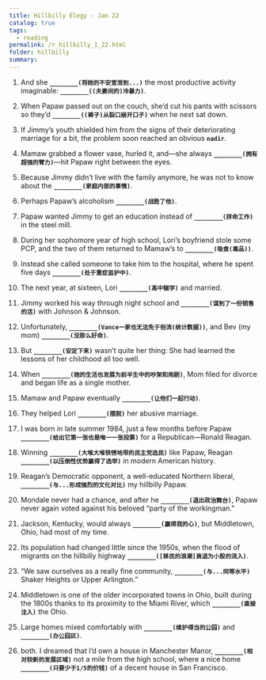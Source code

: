 ```yaml
---
title: Hillbilly Elegy - Jan 22
catalog: true
tags: 
  - reading
permalink: /r_hillbilly_1_22.html
folder: hillbilly
summary: 
---
```



1.  And she <b data-toggle="tooltip" data-original-title="{{site.data.answers.hill_d_3c_a1}}">`________(将她的不安宣泄到...)`</b> the most productive activity imaginable: <b data-toggle="tooltip" data-original-title="{{site.data.answers.hill_d_3c_a2}}">`________((夫妻间的)冷暴力)`</b>.

2.  When Papaw passed out on the couch, she’d cut his pants with scissors so they’d <b data-toggle="tooltip" data-original-title="{{site.data.answers.hill_d_3c_b1}}">`________((裤子)从裂口崩开口子)`</b> when he next sat down.

3.  If Jimmy’s youth shielded him from the signs of their deteriorating marriage for a bit, the problem soon reached an obvious <b data-toggle="tooltip" data-original-title="{{site.data.glossary.nadir}}">`nadir`</b>.

4.  Mamaw grabbed a flower vase, hurled it, and—she always <b data-toggle="tooltip" data-original-title="{{site.data.answers.hill_d_3c_d1}}">`________(拥有超强的臂力)`</b>—hit Papaw right between the eyes.

5.  Because Jimmy didn’t live with the family anymore, he was not to know about the <b data-toggle="tooltip" data-original-title="{{site.data.answers.hill_d_3c_e1}}">`________(家庭内部的事情)`</b>.

6.  Perhaps Papaw’s alcoholism <b data-toggle="tooltip" data-original-title="{{site.data.answers.hill_d_3c_f1}}">`________(战胜了他)`</b>.

7.  Papaw wanted Jimmy to get an education instead of <b data-toggle="tooltip" data-original-title="{{site.data.answers.hill_d_3c_g1}}">`________(拼命工作)`</b> in the steel mill.

8.  During her sophomore year of high school, Lori’s boyfriend stole some PCP, and the two of them returned to Mamaw’s to <b data-toggle="tooltip" data-original-title="{{site.data.answers.hill_d_3c_h1}}">`________(吸食(毒品))`</b>.

9.  Instead she called someone to take him to the hospital, where he spent five days <b data-toggle="tooltip" data-original-title="{{site.data.answers.hill_d_3c_i1}}">`________(处于重症监护中)`</b>. 

10.  The next year, at sixteen, Lori <b data-toggle="tooltip" data-original-title="{{site.data.answers.hill_d_3c_j1}}">`________(高中辍学)`</b> and married.

11.  Jimmy worked his way through night school and <b data-toggle="tooltip" data-original-title="{{site.data.answers.hill_d_3c_k1}}">`________(谋到了一份销售的活)`</b> with Johnson & Johnson.

12.  Unfortunately, <b data-toggle="tooltip" data-original-title="{{site.data.answers.hill_d_3c_l1}}">`________(Vance一家也无法免于俗流(统计数据))`</b>, and Bev (my mom) <b data-toggle="tooltip" data-original-title="{{site.data.answers.hill_d_3c_l2}}">`________(没那么好命)`</b>.

13.  But <b data-toggle="tooltip" data-original-title="{{site.data.answers.hill_d_3c_m1}}">`________(安定下来)`</b> wasn’t quite her thing: She had learned the lessons of her childhood all too well.

14.  When <b data-toggle="tooltip" data-original-title="{{site.data.answers.hill_d_3c_n1}}">`________(她的生活也发展为前半生中的吵架和闹剧)`</b>, Mom filed for divorce and began life as a single mother.

15.  Mamaw and Papaw eventually <b data-toggle="tooltip" data-original-title="{{site.data.answers.hill_d_3c_o1}}">`________(让他们一起行动)`</b>.

16.  They helped Lori <b data-toggle="tooltip" data-original-title="{{site.data.answers.hill_d_3c_p1}}">`________(摆脱)`</b> her abusive marriage.

17.  I was born in late summer 1984, just a few months before Papaw <b data-toggle="tooltip" data-original-title="{{site.data.answers.hill_d_3c_q1}}">`________(给出它第一张也是唯一一张投票)`</b> for a Republican—Ronald Reagan. 

18.  Winning <b data-toggle="tooltip" data-original-title="{{site.data.answers.hill_d_3c_r1}}">`________(大堆大堆铁锈地带的民主党选民)`</b> like Papaw, Reagan <b data-toggle="tooltip" data-original-title="{{site.data.answers.hill_d_3c_r2}}">`________(以压倒性优势赢得了选举)`</b> in modern American history. 

19.  Reagan’s Democratic opponent, a well-educated Northern liberal, <b data-toggle="tooltip" data-original-title="{{site.data.answers.hill_d_3c_s1}}">`________(与...形成强烈的文化对比)`</b> my hillbilly Papaw.

20.  Mondale never had a chance, and after he <b data-toggle="tooltip" data-original-title="{{site.data.answers.hill_d_3c_t1}}">`________(退出政治舞台)`</b>, Papaw never again voted against his beloved “party of the workingman.”

21.  Jackson, Kentucky, would always <b data-toggle="tooltip" data-original-title="{{site.data.answers.hill_d_3c_u1}}">`________(赢得我的心)`</b>, but Middletown, Ohio, had most of my time.

22.  Its population had changed little since the 1950s, when the flood of migrants on the hillbilly highway <b data-toggle="tooltip" data-original-title="{{site.data.answers.hill_d_3c_v1}}">`________([移民的浪潮]衰退为小股的流入)`</b>.

23.  “We saw ourselves as a really fine community, <b data-toggle="tooltip" data-original-title="{{site.data.answers.hill_d_3c_w1}}">`________(与...同等水平)`</b> Shaker Heights or Upper Arlington.”

24.  Middletown is one of the older incorporated towns in Ohio, built during the 1800s thanks to its proximity to the Miami River, which <b data-toggle="tooltip" data-original-title="{{site.data.answers.hill_d_3c_x1}}">`________(直接注入)`</b> the Ohio.

25.  Large homes mixed comfortably with <b data-toggle="tooltip" data-original-title="{{site.data.answers.hill_d_3c_y1}}">`________(维护得当的公园)`</b> and <b data-toggle="tooltip" data-original-title="{{site.data.answers.hill_d_3c_y2}}">`________(办公园区)`</b>.

26.  both. I dreamed that I’d own a house in Manchester Manor, <b data-toggle="tooltip" data-original-title="{{site.data.answers.hill_d_3c_z1}}">`________(相对较新的发展区域)`</b> not a mile from the high school, where a nice home <b data-toggle="tooltip" data-original-title="{{site.data.answers.hill_d_3c_z2}}">`________(只要少于1/5的价钱)`</b> of a decent house in San Francisco.